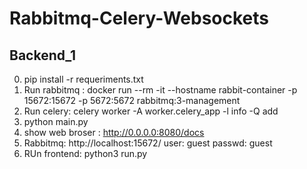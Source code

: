 # Rabbitmq-Celery-Websockets

## Backend_1

0. pip install -r requeriments.txt
1. Run rabbitmq : docker run --rm -it --hostname rabbit-container -p 15672:15672 -p 5672:5672 rabbitmq:3-management
2. Run celery: celery worker -A worker.celery_app  -l info -Q add
3. python main.py
4. show web broser : http://0.0.0.0:8080/docs
5. Rabbitmq: http://localhost:15672/  user: guest passwd: guest
6. RUn frontend: python3 run.py



